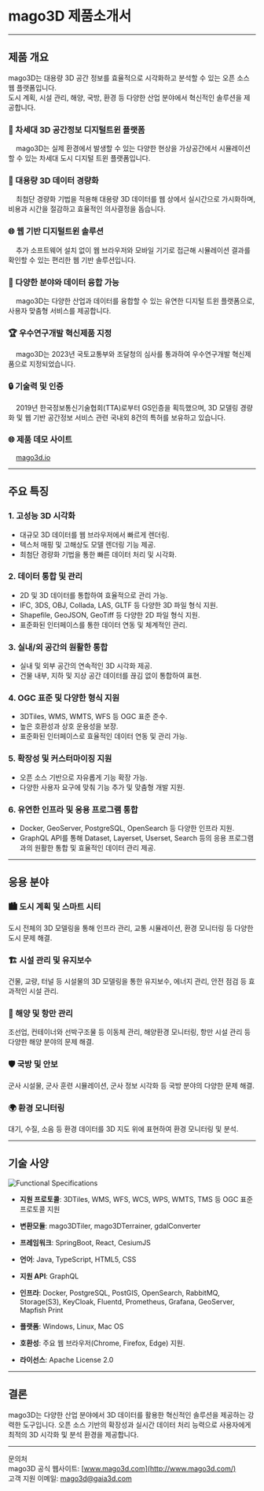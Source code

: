 # mago3D 제품소개서

---
## 제품 개요
mago3D는 대용량 3D 공간 정보를 효율적으로 시각화하고 분석할 수 있는 오픈 소스 웹 플랫폼입니다.  
도시 계획, 시설 관리, 해양, 국방, 환경 등 다양한 산업 분야에서 혁신적인 솔루션을 제공합니다.

### **🚀 차세대 3D 공간정보 디지털트윈 플랫폼**
&nbsp;&nbsp;&nbsp;&nbsp;mago3D는 실제 환경에서 발생할 수 있는 다양한 현상을 가상공간에서 시뮬레이션할 수 있는 차세대 도시 디지털 트윈 플랫폼입니다.

### **💾 대용량 3D 데이터 경량화**
&nbsp;&nbsp;&nbsp;&nbsp;최첨단 경량화 기법을 적용해 대용량 3D 데이터를 웹 상에서 실시간으로 가시화하며, 비용과 시간을 절감하고 효율적인 의사결정을 돕습니다.   

### **🌐 웹 기반 디지털트윈 솔루션**
&nbsp;&nbsp;&nbsp;&nbsp;추가 소프트웨어 설치 없이 웹 브라우저와 모바일 기기로 접근해 시뮬레이션 결과를 확인할 수 있는 편리한 웹 기반 솔루션입니다.   

### **🔗 다양한 분야와 데이터 융합 가능**
&nbsp;&nbsp;&nbsp;&nbsp;mago3D는 다양한 산업과 데이터를 융합할 수 있는 유연한 디지털 트윈 플랫폼으로, 사용자 맞춤형 서비스를 제공합니다.   

### **🏆 우수연구개발 혁신제품 지정**
&nbsp;&nbsp;&nbsp;&nbsp;mago3D는 2023년 국토교통부와 조달청의 심사를 통과하여 우수연구개발 혁신제품으로 지정되었습니다.   

### **🔒 기술력 및 인증**
&nbsp;&nbsp;&nbsp;&nbsp;2019년 한국정보통신기술협회(TTA)로부터 GS인증을 획득했으며, 3D 모델링 경량화 및 웹 기반 공간정보 서비스 관련 국내외 8건의 특허를 보유하고 있습니다.   

### **🌐 제품 데모 사이트**
&nbsp;&nbsp;&nbsp;&nbsp;[mago3d.io](https://map.gaia3d.com/user)   

---
## 주요 특징

### 1. **고성능 3D 시각화**
* 대규모 3D 데이터를 웹 브라우저에서 빠르게 렌더링.
* 텍스처 매핑 및 고해상도 모델 렌더링 기능 제공.
* 최첨단 경량화 기법을 통한 빠른 데이터 처리 및 시각화.

### 2. **데이터 통합 및 관리**
* 2D 및 3D 데이터를 통합하여 효율적으로 관리 가능.
* IFC, 3DS, OBJ, Collada, LAS, GLTF 등 다양한 3D 파일 형식 지원.
* Shapefile, GeoJSON, GeoTiff 등 다양한 2D 파일 형식 지원.
* 표준화된 인터페이스를 통한 데이터 연동 및 체계적인 관리.

### 3. **실내/외 공간의 원활한 통합**
* 실내 및 외부 공간의 연속적인 3D 시각화 제공.
* 건물 내부, 지하 및 지상 공간 데이터를 끊김 없이 통합하여 표현.

### 4. **OGC 표준 및 다양한 형식 지원**
* 3DTiles, WMS, WMTS, WFS 등 OGC 표준 준수.
* 높은 호환성과 상호 운용성을 보장.
* 표준화된 인터페이스로 효율적인 데이터 연동 및 관리 가능.

### 5. **확장성 및 커스터마이징 지원**
* 오픈 소스 기반으로 자유롭게 기능 확장 가능.
* 다양한 사용자 요구에 맞춰 기능 추가 및 맞춤형 개발 지원.

### 6. **유연한 인프라 및 응용 프로그램 통합**
* Docker, GeoServer, PostgreSQL, OpenSearch 등 다양한 인프라 지원.
* GraphQL API를 통해 Dataset, Layerset, Userset, Search 등의 응용 프로그램과의 원활한 통합 및 효율적인 데이터 관리 제공.



---
## 응용 분야

### **🏙️ 도시 계획 및 스마트 시티**
도시 전체의 3D 모델링을 통해 인프라 관리, 교통 시뮬레이션, 환경 모니터링 등 다양한 도시 문제 해결.

### **🏗️ 시설 관리 및 유지보수**
건물, 교량, 터널 등 시설물의 3D 모델링을 통한 유지보수, 에너지 관리, 안전 점검 등 효과적인 시설 관리.

### **🌊 해양 및 항만 관리**
조선업, 컨테이너와 선박구조물 등 이동체 관리, 해양환경 모니터링, 항만 시설 관리 등 다양한 해양 분야의 문제 해결.

### **🛡️ 국방 및 안보**
군사 시설물, 군사 훈련 시뮬레이션, 군사 정보 시각화 등 국방 분야의 다양한 문제 해결.

### **🌍 환경 모니터링**
대기, 수질, 소음 등 환경 데이터를 3D 지도 위에 표현하여 환경 모니터링 및 분석.



---
## 기술 사양
<img src="../../images/Introduction mago3D.jpg" alt="Functional Specifications">

* **지원 프로토콜**: 3DTiles, WMS, WFS, WCS, WPS, WMTS, TMS 등 OGC 표준 프로토콜 지원
* **변환모듈**: mago3DTiler, mago3DTerrainer, gdalConverter
* **프레임워크**: SpringBoot, React, CesiumJS
* **언어**: Java, TypeScript, HTML5, CSS
* **지원 API**: GraphQL
* **인프라**: Docker, PostgreSQL, PostGIS, OpenSearch, RabbitMQ, Storage(S3), KeyCloak, Fluentd, Prometheus, Grafana, GeoServer, Mapfish Print



* **플랫폼**: Windows, Linux, Mac OS
* **호환성**: 주요 웹 브라우저(Chrome, Firefox, Edge) 지원.
* **라이선스**: Apache License 2.0

---
## 결론
mago3D는 다양한 산업 분야에서 3D 데이터를 활용한 혁신적인 솔루션을 제공하는 강력한 도구입니다. 오픈 소스 기반의 확장성과 실시간 데이터 처리 능력으로 사용자에게 최적의 3D 시각화 및 분석 환경을 제공합니다.

---

문의처  
mago3D 공식 웹사이트: [www.mago3d.com](http://www.mago3d.com/)  
고객 지원 이메일: mago3d@gaia3d.com  
